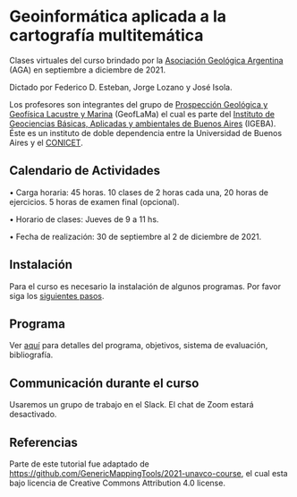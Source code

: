 # Geoinformática aplicada a la cartografía multitemática

Clases virtuales del curso brindado por la [Asociación Geológica Argentina](https://geologica.org.ar/) (AGA) en septiembre a diciembre de 2021.

Dictado por Federico D. Esteban, Jorge Lozano y José Isola.

Los profesores son integrantes del grupo de [Prospección Geológica y Geofísica Lacustre y Marina](https://www.geoflama.ar/) (GeofLaMa) el cual es parte del [Instituto de Geociencias Básicas, Aplicadas y ambientales de Buenos Aires](http://igeba.gl.fcen.uba.ar/) (IGEBA). Éste es un instituto de doble dependencia entre la Universidad de Buenos Aires y el [CONICET](https://www.conicet.gov.ar/).


## Calendario de Actividades

• Carga horaria: 45 horas. 10 clases de 2 horas cada una, 20 horas de ejercicios. 5 horas de examen final (opcional).

• Horario de clases: Jueves de 9 a 11 hs. 

• Fecha de realización: 30 de septiembre al 2 de diciembre de 2021.


## Instalación

Para el curso es necesario la instalación de algunos programas. Por favor siga los [siguientes pasos](https://github.com/Esteban82/AGA-Geoinformatica-2021/blob/main/Instalacion.MD).

## Programa

Ver [aquí](https://github.com/Esteban82/AGA-Geoinformatica-2021/blob/main/Programa.md) para detalles del programa, objetivos, sistema de evaluación, bibliografía.


## Communicación durante el curso

Usaremos un grupo de trabajo en el Slack. El chat de Zoom estará desactivado.

## Referencias

Parte de este tutorial fue adaptado de https://github.com/GenericMappingTools/2021-unavco-course, el cual esta bajo licencia de Creative Commons Attribution 4.0 license.




